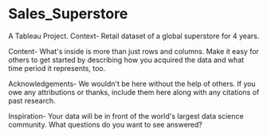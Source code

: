# Sales_Superstore
A Tableau Project. 
Context-
Retail dataset of a global superstore for 4 years.

Content-
What's inside is more than just rows and columns. Make it easy for others to get started by describing how you acquired the data
and what time period it represents, too.

Acknowledgements-
We wouldn't be here without the help of others. If you owe any attributions or thanks, include them here along with any citations
of past research.

Inspiration-
Your data will be in front of the world's largest data science community. What questions do you want to see answered?
